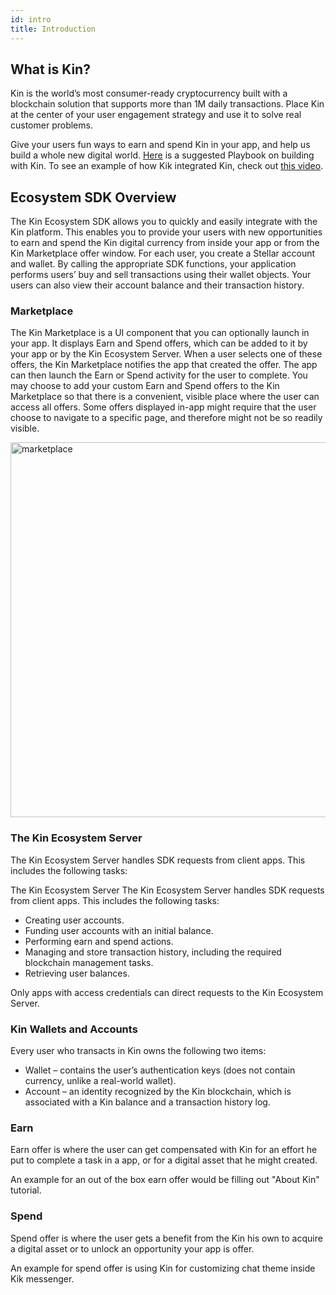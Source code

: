 ```yaml
---
id: intro
title: Introduction
---
```


## What is Kin?

Kin is the world’s most consumer-ready cryptocurrency built with a blockchain solution that supports more than 1M daily transactions. Place Kin at the center of your user engagement strategy and use it to solve real customer problems.

Give your users fun ways to earn and spend Kin in your app, and help us build a whole new digital world. [Here](https://www.kinecosystem.com/prdFiles/lp_dev_dlp_ft_playbook.pdf) is a suggested Playbook on building with Kin. To see an example of how Kik integrated Kin, check out [this video](https://www.youtube.com/watch?v=hzWsLFI2Fnk).

## Ecosystem SDK Overview

The Kin Ecosystem SDK allows you to quickly and easily integrate with the Kin platform. This enables you to provide your users with new opportunities to earn and spend the Kin digital currency from inside your app or from the Kin Marketplace offer window. For each user, you create a Stellar account and wallet. By calling the appropriate SDK functions, your application performs users’ buy and sell transactions using their wallet objects. Your users can also view their account balance and their transaction history.

### Marketplace

The Kin Marketplace is a UI component that you can optionally launch in your app. It displays Earn and Spend offers, which can be added to it by your app or by the Kin Ecosystem Server. When a user selects one of these offers, the Kin Marketplace notifies the app that created the offer. The app can then launch the Earn or Spend activity for the user to complete. You may choose to add your custom Earn and Spend offers to the Kin Marketplace so that there is a convenient, visible place where the user can access all offers. Some offers displayed in-app might require that the user choose to navigate to a specific page, and therefore might not be so readily visible.

<img src="/kin-ecosystem-sdk-docs/img/marketplace.png" alt="marketplace" height="600px"/>

### The Kin Ecosystem Server

The Kin Ecosystem Server handles SDK requests from client apps. This includes the following tasks:

The Kin Ecosystem Server
The Kin Ecosystem Server handles SDK requests from client apps. This includes the following tasks:

* Creating user accounts.
* Funding user accounts with an initial balance.
* Performing earn and spend actions.
* Managing and store transaction history, including the required blockchain management tasks.
* Retrieving user balances.

Only apps with access credentials can direct requests to the Kin Ecosystem Server.

### Kin Wallets and Accounts

Every user who transacts in Kin owns the following two items:

* Wallet – contains the user’s authentication keys (does not contain currency, unlike a real-world
wallet).
* Account – an identity recognized by the Kin blockchain, which is associated with a Kin balance
and a transaction history log.

### Earn
Earn offer is where the user can get compensated with Kin for an effort he put to complete a task in a app, or for a digital asset that he might created.  

An example for an out of the box earn offer would be filling out "About Kin" tutorial.  

### Spend 
Spend offer is where the user gets a benefit from the Kin his own to acquire a digital asset or to unlock an opportunity your app is offer.  

An example for spend offer is using Kin for customizing chat theme inside Kik messenger.
